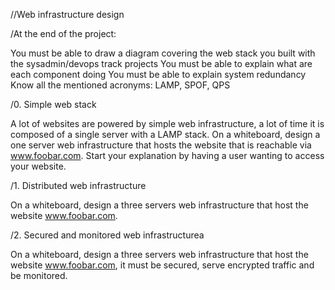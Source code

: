 //Web infrastructure design

/At the end of the project:

You must be able to draw a diagram covering the web stack you built with the sysadmin/devops track projects
You must be able to explain what are each component doing
You must be able to explain system redundancy
Know all the mentioned acronyms: LAMP, SPOF, QPS

/0. Simple web stack

A lot of websites are powered by simple web infrastructure, a lot of time it is composed of a single server with a LAMP stack.
On a whiteboard, design a one server web infrastructure that hosts the website that is reachable via www.foobar.com. Start your explanation by having a user wanting to access your website.

/1. Distributed web infrastructure

On a whiteboard, design a three servers web infrastructure that host the website www.foobar.com.

/2. Secured and monitored web infrastructurea

On a whiteboard, design a three servers web infrastructure that host the website www.foobar.com, it must be secured, serve encrypted traffic and be monitored.